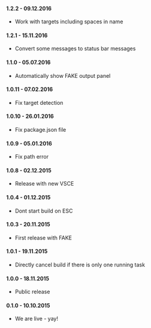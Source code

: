 #### 1.2.2 - 09.12.2016
* Work with targets including spaces in name

#### 1.2.1 - 15.11.2016
* Convert some messages to status bar messages

#### 1.1.0 - 05.07.2016
* Automatically show FAKE output panel

#### 1.0.11 - 07.02.2016
* Fix target detection

#### 1.0.10 - 26.01.2016
* Fix package.json file

#### 1.0.9 - 05.01.2016
* Fix path error

#### 1.0.8 - 02.12.2015
* Release with new VSCE

#### 1.0.4 - 01.12.2015
* Dont start build on ESC

#### 1.0.3 - 20.11.2015
* First release with FAKE

#### 1.0.1 - 19.11.2015
* Directly cancel build if there is only one running task

#### 1.0.0 - 18.11.2015
* Public release

#### 0.1.0 - 10.10.2015
* We are live - yay!
